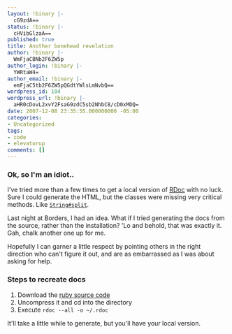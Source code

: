 ```yaml
---
layout: !binary |-
  cG9zdA==
status: !binary |-
  cHVibGlzaA==
published: true
title: Another bonehead revelation
author: !binary |-
  WmFjaCBNb2F6ZW5p
author_login: !binary |-
  YWRtaW4=
author_email: !binary |-
  emFjaC5tb2F6ZW5pQGdtYWlsLmNvbQ==
wordpress_id: 104
wordpress_url: !binary |-
  aHR0cDovL2xvY2FsaG9zdC5sb2NhbC8/cD0xMDQ=
date: 2007-12-08 23:35:55.000000000 -05:00
categories:
- Uncategorized
tags:
- code
- elevatorup
comments: []
---
```

### Ok, so I'm an idiot..

I've tried more than a few times to get a local version of [RDoc](http://ruby-doc.org/core/) with no luck. Sure I could generate the HTML, but the classes were missing very critical methods. Like [`String#split`](http://ruby-doc.org/core/classes/String.html#M000818).

Last night at Borders, I had an idea. What if I tried generating the docs from the source, rather than the installation? 'Lo and behold, that was exactly it. Gah, chalk another one up for me.

Hopefully I can garner a little respect by pointing others in the right direction who can't figure it out, and are as embarrassed as I was about asking for help.

### Steps to recreate docs

1. Download the [ruby source code](http://www.ruby-lang.org/en/downloads/)
1. Uncompress it and cd into the directory
1. Execute `rdoc --all -o ~/.rdoc`

It'll take a little while to generate, but you'll have your local version.
